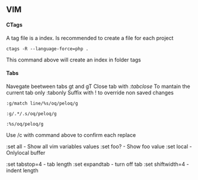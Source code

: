## VIM

#### CTags
A tag file is a index. Is recommended to create a file for each project

```ctags -R --language-force=php .```

This command above will create an index in folder tags

#### Tabs

Navegate beetween tabs gt and gT
Close tab with *:tabclose*
To mantain the current tab only :tabonly
Suffix with ! to override non saved changes

```:g/match line/%s/oq/peloq/g```

```:g/.*/.s/oq/peloq/g```

```:%s/oq/peloq/g```

Use /c with command above to confirm each replace

:set all - Show all vim variables values
:set foo? - Show foo value
:set local - Onlylocal buffer

:set tabstop=4 - tab length
:set expandtab - turn off tab
:set shiftwidth=4 - indent length
